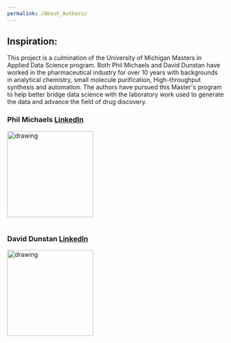 ```yaml
---
permalink: /About_Authors/
---
```


## Inspiration:
This project is a culmination of the University of Michigan Masters in Applied Data Science program. Both Phil Michaels and David Dunstan have worked in the pharmaceutical industry for over 10 years with backgrounds in analytical chemistry, small molecule purification, High-throughput synthesis and automation. The authors have pursued this Master's program to help better bridge data science with the laboratory work used to generate the data and advance the field of drug discovery.

### Phil Michaels [LinkedIn](https://www.linkedin.com/in/philip-michaels-9234b47b/)
<img src="https://github.com/PJMichaels/Chemistry-Capstone/blob/d10e349eb1593a200e7e8039a943eb8022387b3b/images/Phil_Image.png" alt="drawing" width="200"/>

<br>
<br>

### David Dunstan [LinkedIn](https://www.linkedin.com/in/david-dunstan-40a2aa55/)
<img src="https://user-images.githubusercontent.com/84757402/185789338-16bf9836-6910-4980-965f-6b5a9691388e.jpg" alt="drawing" width="200"/>
